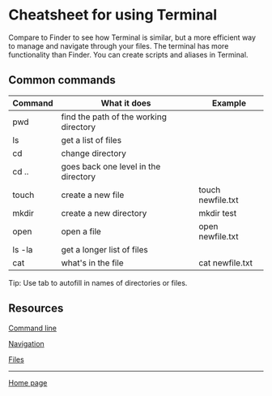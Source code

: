 # Cheatsheet for using Terminal

Compare to Finder to see how Terminal is similar, but a more efficient way to manage and navigate through your files.
The terminal has more functionality than Finder. You can create scripts and aliases in Terminal. 

## Common commands
Command | What it does | Example
------------ | -------------  | -------------
pwd | find the path of the working directory |
ls | get a list of files |
cd | change directory |
cd .. | goes back one level in the directory |
touch | create a new file | touch newfile.txt
mkdir | create a new directory | mkdir test
open | open a file | open newfile.txt
ls -la | get a longer list of files
cat | what's in the file | cat newfile.txt



Tip: Use tab to autofill in names of directories or files.

## Resources

[Command line](https://ryanstutorials.net/linuxtutorial/commandline.php)

[Navigation](https://ryanstutorials.net/linuxtutorial/navigation.php)

[Files](https://ryanstutorials.net/linuxtutorial/aboutfiles.php)


---
[Home page](https://marlene-rinker.github.io/learning-journal/)
